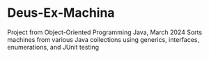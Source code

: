 # Deus-Ex-Machina
Project from Object-Oriented Programming
Java, March 2024
Sorts machines from various Java collections using generics, interfaces, enumerations, and JUnit testing
